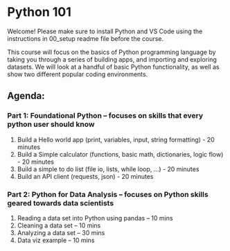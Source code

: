 # Python 101
Welcome! Please make sure to install Python and VS Code using the instructions in 00_setup readme file before the course.

This course will focus on the basics of Python programming language by taking you through a series of building apps, and importing and exploring datasets. We will look at a handful of basic Python functionality, as well as show two different popular coding environments. 

## Agenda:
### Part 1: Foundational Python – focuses on skills that every python user should know
1.	Build a Hello world app (print, variables, input, string formatting) - 20 minutes
2.	Build a Simple calculator (functions, basic math, dictionaries, logic flow) - 20 minutes
3.	Build a simple to do list (file io, lists, while loop, ...) - 20 minutes
4.	Build an API client (requests, json) - 20 minutes

### Part 2: Python for Data Analysis – focuses on Python skills geared towards data scientists 
1.	Reading a data set into Python using pandas – 10 mins
2.	Cleaning a data set – 10 mins
3.	Analyzing a data set – 30 mins
4.	Data viz example – 10 mins
